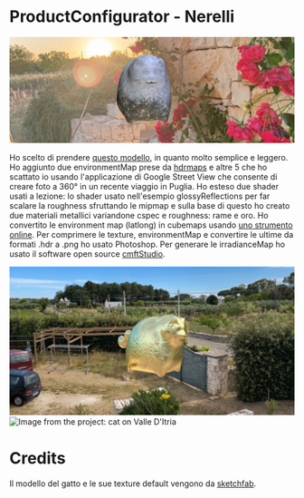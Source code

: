 # ProductConfigurator - Nerelli

![Image from the project: there's a cat, developed in three.js](images/gatto.jpg)

Ho scelto di prendere <a href="https://sketchfab.com/3d-models/cat-statue-4f32fb314d5246babd75994e5894796e">questo modello</a>, in quanto molto semplice e leggero.
Ho aggiunto due environmentMap prese da <a href="https://hdrmaps.com/">hdrmaps</a> e altre 5 che ho scattato io usando l'applicazione di Google Street View che consente di creare foto a 360° in un recente viaggio in Puglia.
Ho esteso due shader usati a lezione: lo shader usato nell'esempio glossyReflections per far scalare la roughness sfruttando le mipmap e sulla base di questo ho creato due materiali metallici variandone cspec e roughness: rame e oro.
Ho convertito le environment map (latlong) in cubemaps usando <a href="https://jaxry.github.io/panorama-to-cubemap/">uno strumento online</a>.
Per comprimere le texture, environmentMap e convertire le ultime da formati .hdr a .png ho usato Photoshop. Per generare le irradianceMap ho usato il software open source <a href="https://github.com/dariomanesku/cmftStudio">cmftStudio</a>.

![Image from the project: cat on Valle D'Itria](images/gatto-dorato-Puglia.png)
![Image from the project: cat on Valle D'Itria](images/gatto-rame-piazza.jpg)
# Credits
Il modello del gatto e le sue texture default vengono da <a href="https://sketchfab.com/3d-models/cat-statue-4f32fb314d5246babd75994e5894796e">sketchfab</a>.